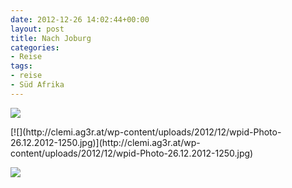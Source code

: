 ```yaml
---
date: 2012-12-26 14:02:44+00:00
layout: post
title: Nach Joburg
categories:
- Reise
tags:
- reise
- Süd Afrika
---
```


[![](http://clemi.ag3r.at/wp-content/uploads/2012/12/wpid-Photo-26.12.2012-1238.jpg)](http://clemi.ag3r.at/wp-content/uploads/2012/12/wpid-Photo-26.12.2012-1238.jpg)





<!-- more -->[![](http://clemi.ag3r.at/wp-content/uploads/2012/12/wpid-Photo-26.12.2012-1250.jpg)](http://clemi.ag3r.at/wp-content/uploads/2012/12/wpid-Photo-26.12.2012-1250.jpg)





[![](http://clemi.ag3r.at/wp-content/uploads/2012/12/wpid-Photo-26.12.2012-1303.jpg)](http://clemi.ag3r.at/wp-content/uploads/2012/12/wpid-Photo-26.12.2012-1303.jpg)




